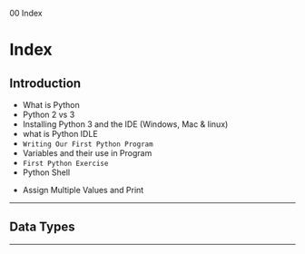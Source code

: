00 Index

# Index
## Introduction

- What is Python
- Python 2 vs 3
- Installing Python 3 and the IDE (Windows, Mac & linux)
- what is Python IDLE
- `Writing Our First Python Program`
- Variables and their use in Program
- `First Python Exercise`
- Python Shell
* Assign Multiple Values and Print 

* * *
## Data Types
* * *
